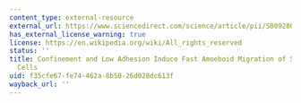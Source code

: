 ```yaml
---
content_type: external-resource
external_url: https://www.sciencedirect.com/science/article/pii/S0092867415000082?via%3Dihub
has_external_license_warning: true
license: https://en.wikipedia.org/wiki/All_rights_reserved
status: ''
title: Confinement and Low Adhesion Induce Fast Amoeboid Migration of Slow Mesenchymal
  Cells
uid: f35cfe67-fe74-462a-8b50-26d028dc613f
wayback_url: ''
---
```

